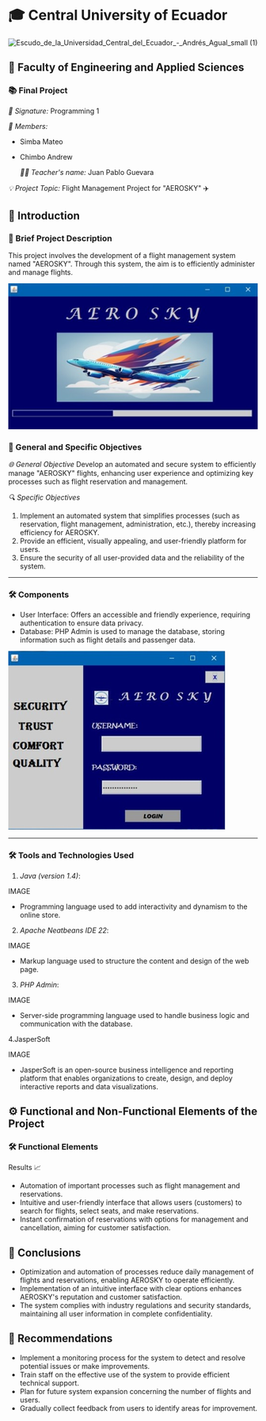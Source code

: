 # 🎓 Central University of Ecuador
![Escudo_de_la_Universidad_Central_del_Ecuador_-_Andrés_Agual_small (1)](https://github.com/user-attachments/assets/915c8d87-616d-4337-9cc5-36c59446a157)


## 🏫 Faculty of Engineering and Applied Sciences
### 📚 Final Project

*📄 Signature:* Programming 1

*👥 Members:*
- Simba Mateo
- Chimbo Andrew

  *👨‍🏫 Teacher's name:* Juan Pablo Guevara

*💡 Project Topic:* Flight Management Project for "AEROSKY" ✈️



## 📝 Introduction

### 📜 Brief Project Description
This project involves the development of a flight management system named "AEROSKY". Through this system, the aim is to efficiently administer and manage flights.

![](https://github.com/Mateo-2005/Final-Project---airline/blob/main/2.jpg)


### 🎯 General and Specific Objectives

*🌐 General Objective*
Develop an automated and secure system to efficiently manage "AEROSKY" flights, enhancing user experience and optimizing key processes such as flight reservation and management.

*🔍 Specific Objectives*
1. Implement an automated system that simplifies processes (such as reservation, flight management, administration, etc.), thereby increasing efficiency for AEROSKY.
2. Provide an efficient, visually appealing, and user-friendly platform for users.
3. Ensure the security of all user-provided data and the reliability of the system.

---

### 🛠️ Components 
- User Interface: Offers an accessible and friendly experience, requiring authentication to ensure data privacy.
- Database: PHP Admin is used to manage the database, storing information such as flight details and passenger data.
  
![](https://github.com/Mateo-2005/Final-Project---airline/blob/main/4.jpg)               

---

### 🛠 Tools and Technologies Used

1. *Java (version 1.4)*:

IMAGE

   - Programming language used to add interactivity and dynamism to the online store.

2. *Apache Neatbeans IDE 22*:
 
IMAGE

- Markup language used to structure the content and design of the web page.

3. *PHP Admin*:

IMAGE

 - Server-side programming language used to handle business logic and communication with the database.
   
4.JasperSoft

IMAGE
- JasperSoft is an open-source business intelligence and reporting platform that enables organizations to create, design, and deploy interactive reports and data visualizations.


## ⚙ Functional and Non-Functional Elements of the Project

### 🛠 Functional Elements

Results 📈
- Automation of important processes such as flight management and reservations.
- Intuitive and user-friendly interface that allows users (customers) to search for flights, select seats, and make reservations.
- Instant confirmation of reservations with options for management and cancellation, aiming for customer satisfaction.

## 📌 Conclusions

- Optimization and automation of processes reduce daily management of flights and reservations, enabling AEROSKY to operate efficiently.
- Implementation of an intuitive interface with clear options enhances AEROSKY's reputation and customer satisfaction.
- The system complies with industry regulations and security standards, maintaining all user information in complete confidentiality.

## 🚀 Recommendations
- Implement a monitoring process for the system to detect and resolve potential issues or make improvements.
- Train staff on the effective use of the system to provide efficient technical support.
- Plan for future system expansion concerning the number of flights and users.
- Gradually collect feedback from users to identify areas for improvement.

